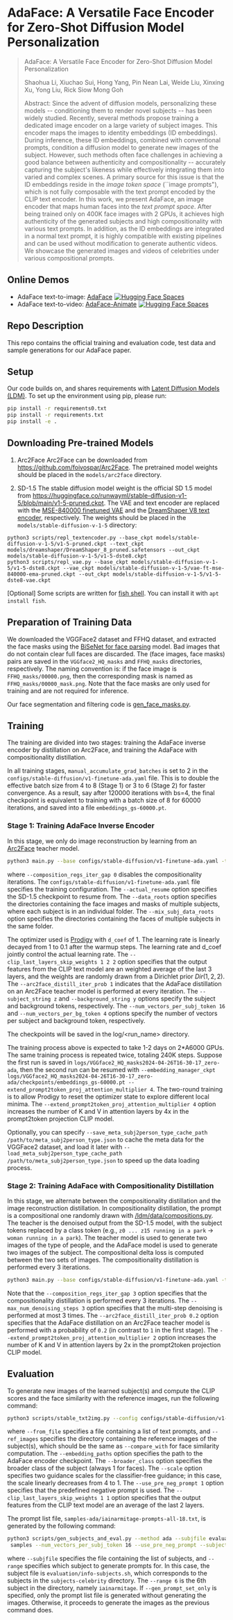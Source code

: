 # AdaFace: A Versatile Face Encoder for Zero-Shot Diffusion Model Personalization

> AdaFace: A Versatile Face Encoder for Zero-Shot Diffusion Model Personalization
>
> Shaohua Li, Xiuchao Sui, Hong Yang, Pin Nean Lai, Weide Liu, Xinxing Xu, Yong Liu, Rick Siow Mong Goh
>
> Abstract: Since the advent of diffusion models, personalizing these models -- conditioning them to render novel subjects -- has been widely studied. Recently, several methods propose training a dedicated image encoder on a large variety of subject images. This encoder maps the images to identity embeddings (ID embeddings). During inference, these ID embeddings, combined with conventional prompts, condition a diffusion model to generate new images of the subject. However, such methods often face challenges in achieving a good balance between authenticity and compositionality -- accurately capturing the subject's likeness while effectively integrating them into varied and complex scenes. A primary source for this issue is that the ID embeddings reside in the *image token space* (``image prompts"), which is not fully composable with the text prompt encoded by the CLIP text encoder. In this work, we present AdaFace, an image encoder that maps human faces into the *text prompt space*. After being trained only on 400K face images with 2 GPUs, it achieves high authenticity of the generated subjects and high compositionality with various text prompts. In addition, as the ID embeddings are integrated in a normal text prompt, it is highly compatible with existing pipelines and can be used without modification to generate authentic videos. We showcase the generated images and videos of celebrities under various compositional prompts. 
> 

## Online Demos
- AdaFace text-to-image: <a href="https://huggingface.co/spaces/adaface-neurips/adaface" style="display: inline-flex; align-items: center;">
  AdaFace 
  <img src="https://img.shields.io/badge/%F0%9F%A4%97%20Hugging%20Face-Spaces-yellow" alt="Hugging Face Spaces" style="margin-left: 5px;">
  </a>
- AdaFace text-to-video: <a href="https://huggingface.co/spaces/adaface-neurips/adaface-animate" style="display: inline-flex; align-items: center;">
  AdaFace-Animate
  <img src="https://img.shields.io/badge/%F0%9F%A4%97%20Hugging%20Face-Spaces-yellow" alt="Hugging Face Spaces" style="margin-left: 5px;">
  </a>

## Repo Description

This repo contains the official training and evaluation code, test data and sample generations for our AdaFace paper.

## Setup

Our code builds on, and shares requirements with [Latent Diffusion Models (LDM)](https://github.com/CompVis/latent-diffusion). To set up the environment using pip, please run:

```bash
pip install -r requirements0.txt
pip install -r requirements.txt
pip install -e .
```

## Downloading Pre-trained Models
1. Arc2Face
Arc2Face can be downloaded from https://github.com/foivospar/Arc2Face. The pretrained model weights should be placed in the `models/arc2face` directory.

2. SD-1.5
The stable diffusion model weight is the official SD 1.5 model from https://huggingface.co/runwayml/stable-diffusion-v1-5/blob/main/v1-5-pruned.ckpt. The VAE and text encoder are replaced with the [MSE-840000 finetuned VAE](https://huggingface.co/stabilityai/sd-vae-ft-mse-original/tree/main) and the [DreamShaper V8 text encoder](https://civitai.com/models/4384?modelVersionId=252914), respectively. The weights should be placed in the `models/stable-diffusion-v-1-5` directory:
```
python3 scripts/repl_textencoder.py --base_ckpt models/stable-diffusion-v-1-5/v1-5-pruned.ckpt --text_ckpt models/dreamshaper/DreamShaper_8_pruned.safetensors --out_ckpt models/stable-diffusion-v-1-5/v1-5-dste8.ckpt
python3 scripts/repl_vae.py --base_ckpt models/stable-diffusion-v-1-5/v1-5-dste8.ckpt --vae_ckpt models/stable-diffusion-v-1-5/vae-ft-mse-840000-ema-pruned.ckpt --out_ckpt models/stable-diffusion-v-1-5/v1-5-dste8-vae.ckpt
```

\[Optional\] 
Some scripts are written for [fish shell](https://fishshell.com/). You can install it with `apt install fish`.

## Preparation of Training Data
We downloaded the VGGFace2 dataset and FFHQ dataset, and extracted the face masks using the [BiSeNet for face parsing](https://github.com/zllrunning/face-parsing.PyTorch) model. Bad images that do not contain clear full faces are discarded. The (face images, face masks) pairs are saved in the `VGGface2_HQ_masks` and `FFHQ_masks` directories, respectively. The naming convention is: if the face image is `FFHQ_masks/00000.png`, then the corresponding mask is named as `FFHQ_masks/00000_mask.png`.
Note that the face masks are only used for training and are not required for inference.

Our face segmentation and filtering code is [gen_face_masks.py](/scripts-private/gen_face_masks.py).

## Training
The training are divided into two stages: training the AdaFace inverse encoder by distillation on Arc2Face, and training the AdaFace with compositionality distillation.

In all training stages, `manual_accumulate_grad_batches` is set to 2 in the `configs/stable-diffusion/v1-finetune-ada.yaml` file. This is to double the effective batch size from 4 to 8 (Stage 1) or 3 to 6 (Stage 2) for faster convergence. As a result, say after 120000 iterations with bs=4, the final checkpoint is equivalent to training with a batch size of 8 for 60000 iterations, and saved into a file `embeddings_gs-60000.pt`.

### Stage 1: Training AdaFace Inverse Encoder
In this stage, we only do image reconstruction by learning from an [Arc2Face](https://github.com/foivospar/Arc2Face) teacher model.

```bash
python3 main.py --base configs/stable-diffusion/v1-finetune-ada.yaml -t --actual_resume models/stable-diffusion-v-1-5/v1-5-dste8-vae.ckpt --gpus 0,1 --data_roots /path/to/VGGface2_HQ_masks --mix_subj_data_roots /path/to/FFHQ_masks -n zero-ada --no-test --max_steps 120000 --subject_string z --background_string y --num_vectors_per_bg_token 4 --num_vectors_per_subj_token 16 --clip_last_layers_skip_weights 1 2 2 --randomize_clip_skip_weights --warmup_steps 600 --zeroshot --d_coef 1 --bs 4 --do_clip_teacher_filtering 1 --arc2face_distill_iter_prob 1 --composition_regs_iter_gap 0
```

where `--composition_regs_iter_gap 0` disables the compositionality iterations. The `configs/stable-diffusion/v1-finetune-ada.yaml` file specifies the training configuration. The `--actual_resume` option specifies the SD-1.5 checkpoint to resume from. The `--data_roots` option specifies the directories containing the face images and masks of multiple subjects, where each subject is in an individual folder. The `--mix_subj_data_roots` option specifies the directories containing the faces of multiple subjects in the same folder.

The optimizer used is [Prodigy](https://github.com/konstmish/prodigy) with `d_coef` of 1. The learning rate is linearly decayed from 1 to 0.1 after the warmup steps. The learning rate and d_coef jointly control the actual learning rate. The `--clip_last_layers_skip_weights 1 2 2` option specifies that the output features from the CLIP text model are an weighted average of the last 3 layers, and the weights are randomly drawn from a Dirichlet prior $Dir(1, 2, 2)$. The `--arc2face_distill_iter_prob 1` indicates that the AdaFace distillation on an Arc2Face teacher model is performed at every iteration. The `--subject_string z` and `--background_string y` options specify the subject and background tokens, respectively. The  `--num_vectors_per_subj_token 16` and `--num_vectors_per_bg_token 4` options specify the number of vectors per subject and background token, respectively.

The checkpoints will be saved in the log/<run_name> directory.

The training process above is expected to take 1-2 days on 2*A6000 GPUs. The same training process is repeated twice, totaling 240K steps. Suppose the first run is saved in `logs/VGGface2_HQ_masks2024-04-26T16-30-17_zero-ada`, then the second run can be resumed with `--embedding_manager_ckpt logs/VGGface2_HQ_masks2024-04-26T16-30-17_zero-ada/checkpoints/embeddings_gs-60000.pt --extend_prompt2token_proj_attention_multiplier 4`. The two-round training is to allow Prodigy to reset the optimizer state to explore different local minima. The `--extend_prompt2token_proj_attention_multiplier 4` option increases the number of K and V in attention layers by 4x in the prompt2token projection CLIP model.

Optionally, you can specify `--save_meta_subj2person_type_cache_path /path/to/meta_subj2person_type.json` to cache the meta data for the VGGFace2 dataset, and load it later with `--load_meta_subj2person_type_cache_path /path/to/meta_subj2person_type.json` to speed up the data loading process.

### Stage 2: Training AdaFace with Compositionality Distillation
In this stage, we alternate between the compositionality distillation and the image reconstruction distillation. In compositionality distillation, the prompt is a compositional one randomly drawn with [/ldm/data/compositions.py](/ldm/data/compositions.py). The teacher is the denoised output from the SD-1.5 model, with the subject tokens replaced by a class token (e.g., `z0 ... z15 running in a park` -> `woman running in a park`). The teacher model is used to generate two images of the type of people, and the AdaFace model is used to generate two images of the subject. The compositional delta loss is computed between the two sets of images. The compositionality distillation is performed every 3 iterations.

```bash
python3 main.py --base configs/stable-diffusion/v1-finetune-ada.yaml -t --actual_resume models/stable-diffusion-v-1-5/v1-5-dste8-vae.ckpt --gpus 0,1 --data_roots /path/to/VGGface2_HQ_masks --mix_subj_data_roots /path/to/FFHQ_masks -n zero3-ada --no-test --max_steps 60000 --subject_string z --background_string y --num_vectors_per_bg_token 4 --num_vectors_per_subj_token 16 --clip_last_layers_skip_weights 1 2 2 --randomize_clip_skip_weights --warmup_steps 1000 --zeroshot --d_coef 0.5 --bs 3 --arc2face_distill_iter_prob 0.2 --composition_regs_iter_gap 3 --embedding_manager_ckpt logs/VGGface2_HQ_masks2024-04-29T18-19-49_zero3-ada/checkpoints/embeddings_gs-30000.pt --extend_prompt2token_proj_attention_multiplier 2 --load_meta_subj2person_type_cache_path /path/to/meta_subj2person_type.json --max_num_denoising_steps 3
```

Note that the `--composition_regs_iter_gap 3` option specifies that the compositionality distillation is performed every 3 iterations. The `--max_num_denoising_steps 3` option specifies that the multi-step denoising is performed at most 3 times. The `--arc2face_distill_iter_prob 0.2` option specifies that the AdaFace distillation on an Arc2Face teacher model is performed with a probability of `0.2` (in contrast to `1` in the first stage). The `--extend_prompt2token_proj_attention_multiplier 2` option increases the number of K and V in attention layers by 2x in the prompt2token projection CLIP model.

## Evaluation

To generate new images of the learned subject(s) and compute the CLIP scores and the face similarity with the reference images, run the following command:

```bash
python3 scripts/stable_txt2img.py --config configs/stable-diffusion/v1-inference-ada.yaml --ckpt models/stable-diffusion-v-1-5/v1-5-dste8-vae.ckpt --bb_type '' --ddim_eta 0.0 --ddim_steps 50 --gpu 1 --scale 4 1 --broad_class 1 --n_repeat 1 --bs 4 --outdir samples-ada --from_file samples-ada/iainarmitage-prompts-all-18.txt --clip_last_layers_skip_weights 1 1 --zeroshot --ref_images subjects-celebrity/iainarmitage/ --subject_string z --background_string y --num_vectors_per_bg_token 4 --use_pre_neg_prompt 1 --compare_with subjects-celebrity/iainarmitage/ --calc_face_sim --embedding_paths logs/VGGface2_HQ_masks05-10T22-42-17_zero3-ada/checkpoints/embeddings_gs-30000.pt
```

where `--from_file` specifies a file containing a list of text prompts, and `--ref_images` specifies the directory containing the reference images of the subject(s), which should be the same as `--compare_with` for face similarity computation. The `--embedding_paths` option specifies the path to the AdaFace encoder checkpoint. The `--broader_class` option specifies the broader class of the subject (always 1 for faces). The `--scale` option specifies two guidance scales for the classifier-free guidance; in this case, the scale linearly decreases from 4 to 1. The `--use_pre_neg_prompt 1` option specifies that the predefined negative prompt is used. The `--clip_last_layers_skip_weights 1 1` option specifies that the output features from the CLIP text model are an average of the last 2 layers.

The prompt list file, `samples-ada/iainarmitage-prompts-all-18.txt`, is generated by the following command:

```bash
python3 scripts/gen_subjects_and_eval.py --method ada --subjfile evaluation/info-subjects.sh --out_dir_tmpl
 samples --num_vectors_per_subj_token 16 --use_pre_neg_prompt --subject_string z --range 6 --gen_prompt_set_only
```
where `--subjfile` specifies the file containing the list of subjects, and `--range` specifies which subject to generate prompts for. In this case, the subject file is `evaluation/info-subjects.sh`, which corresponds to the subjects in the `subjects-celebrity` directory. The `--range 6` is the 6th subject in the directory, namely `iainarmitage`. If `--gen_prompt_set_only` is specified, only the prompt list file is generated without generating the images. Otherwise, it proceeds to generate the images as the previous command does.

